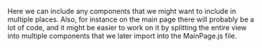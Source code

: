 Here we can include any components that we might want to include in multiple places. Also, for instance on the main page there will probably be a lot of code, and it might be easier to work on it by splitting the entire view into multiple components that we later import into the MainPage.js file. 